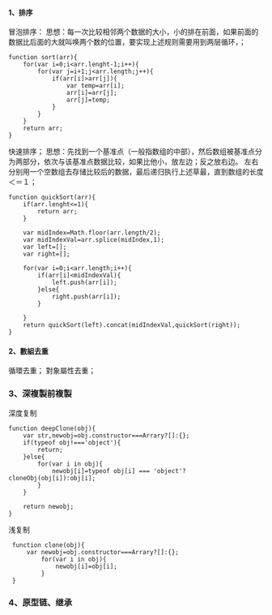 #### 1、排序
冒泡排序：
思想：每一次比较相邻两个数据的大小，小的排在前面，如果前面的数据比后面的大就叫唤两个数的位置，要实现上述规则需要用到两层循环，；
```
function sort(arr){
	for(var i=0;i<arr.lenght-1;i++){
		for(var j=i+1;j<arr.length;j++){
			if(arr[i]>arr[j]){
				var temp=arr[i];
				arr[i]=arr[j];
				arr[j]=temp;
			}
		}
	}
	return arr;
}
```
快速排序；
思想：先找到一个基准点（一般指数组的中部），然后数组被基准点分为两部分，依次与该基准点数据比较，如果比他小，放左边；反之放右边。
		左右分别用一个空数组去存储比较后的数据，最后递归执行上述草最，直到数组的长度＜＝１；
```
function quickSort(arr){
	if(arr.lenght<=1){
		return arr;
	}

	var midIndex=Math.floor(arr.length/2);
	var midIndexVal=arr.splice(midIndex,1);
	var left=[];
	var right=[];

	for(var i=0;i<arr.length;i++){
		if(arr[i]<midIndexVal){
			left.push(arr[i]);
		}else{
			right.push(arr[i]);
		}

	}
	return quickSort(left).concat(midIndexVal,quickSort(right));
}
```
#### 2、數組去重
循環去重；
對象屬性去重；
### 3、深複製前複製

深度复制
```
function deepClone(obj){
    var str,newobj=obj.constructor===Arrary?[]:{};
    if(typeof obj!==='object'){
        return;
    }else{
        for(var i in obj){
            newobj[i]=typeof obj[i] === 'object'? cloneObj(obj[i]):obj[i];
        }
    }

    return newobj;
}

```

浅复制
```
 function clone(obj){
     var newobj=obj.constructor===Arrary?[]:{};
         for(var i in obj){
             newobj[i]=obj[i];
         }
 }

```
### 4、原型链、继承
